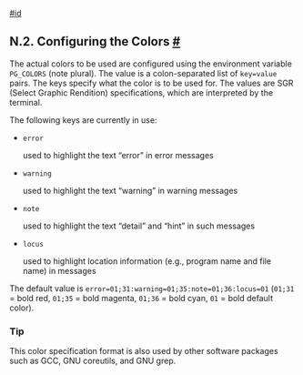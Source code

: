 [#id](#COLOR-WHICH)

## N.2. Configuring the Colors [#](#COLOR-WHICH)

The actual colors to be used are configured using the environment variable `PG_COLORS` (note plural). The value is a colon-separated list of `key=value` pairs. The keys specify what the color is to be used for. The values are SGR (Select Graphic Rendition) specifications, which are interpreted by the terminal.

The following keys are currently in use:

* `error`

  used to highlight the text “error” in error messages

* `warning`

  used to highlight the text “warning” in warning messages

* `note`

  used to highlight the text “detail” and “hint” in such messages

* `locus`

  used to highlight location information (e.g., program name and file name) in messages

The default value is `error=01;31:warning=01;35:note=01;36:locus=01` (`01;31` = bold red, `01;35` = bold magenta, `01;36` = bold cyan, `01` = bold default color).

### Tip

This color specification format is also used by other software packages such as GCC, GNU coreutils, and GNU grep.